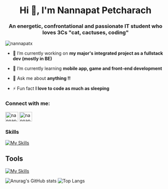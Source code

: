 <h1 align="center">Hi 👋, I'm Nannapat Petcharach</h1>
<h3 align="center">An energetic, confrontational and passionate IT student who loves 3Cs "cat, cactuses, coding"</h3>

<p align="left"> <img src="https://komarev.com/ghpvc/?username=nannapatx&label=Profile%20views&color=0e75b6&style=flat" alt="nannapatx" /> </p>

- 🔭 I’m currently working on **my major's integrated project as a fullstack dev (mostly in BE)**

- 🌱 I’m currently learning **mobile app, game and front-end development**

- 💬 Ask me about **anything !!**

- ⚡ Fun fact **I love to code as much as sleeping**

<h3 align="left">Connect with me:</h3>
<p align="left">
<a href="https://fb.com/nannapat petcharach" target="blank"><img align="center" src="https://raw.githubusercontent.com/rahuldkjain/github-profile-readme-generator/master/src/images/icons/Social/facebook.svg" alt="nannapat petcharach" height="30" width="40" /></a>
<a href="https://instagram.com/nannapatx" target="blank"><img align="center" src="https://raw.githubusercontent.com/rahuldkjain/github-profile-readme-generator/master/src/images/icons/Social/instagram.svg" alt="nannapatx" height="30" width="40" /></a>
</p>



### Skills
[![My Skills](https://skillicons.dev/icons?i=javascript,java,html,css,cpp,linux,react,vue,typescript,python&perline=10)](https://skillicons.dev)
## Tools
[![My Skills](https://skillicons.dev/icons?i=github,gitlab,vscode,mysql,figma,git,mongodb,spring,tailwind&perline=10)](https://skillicons.dev)

![Anurag's GitHub stats](https://github-readme-stats.vercel.app/api?username=Nannapatx&show_icons=true&theme=radical)
![Top Langs](https://github-readme-stats.vercel.app/api/top-langs/?username=Nannapatx&size_weight=0.5&count_weight=0.5&theme=radical)
